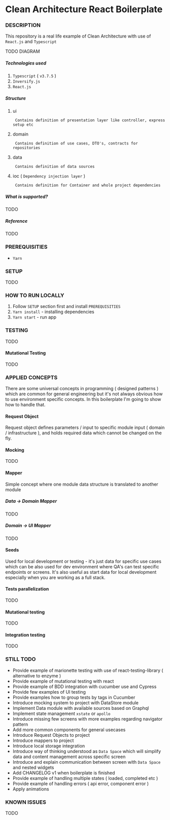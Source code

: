 # Clean Architecture React Boilerplate

### DESCRIPTION

This repository is a real life example of Clean Architecture with use of `React.js` and `Typescript`

TODO DIAGRAM

##### Technologies used

1. `Typescript` ( `v3.7.5` )
2. `Inversify.js`
4. `React.js`

##### Structure

1. ui

        Contains definition of presentation layer like controller, express setup etc  
        
2. domain
    
        Contains definition of use cases, DTO's, contracts for repositories
        
3. data 

        Contains definition of data sources
        
4. ioc ( `Dependency injection layer` )
        
        Contains definition for Container and whole project dependencies
        
##### What is supported?

TODO       

##### Reference

TODO

### PREREQUISITIES

* `Yarn`

### SETUP

TODO
       
### HOW TO RUN LOCALLY

1. Follow `SETUP` section first and install `PREREQUISITIES`
2. `Yarn install` - installing dependencies
3. `Yarn start` - run app
       
### TESTING

TODO

#### Mutational Testing

TODO

### APPLIED CONCEPTS

There are some universal concepts in programming ( designed patterns ) which are common for general engineering but
it's not always obvious how to use environment specific concepts. In this boilerplate I'm going to show how to handle that.

#### Request Object

Request object defines parameters / input to specific module input ( domain / infrastructure ), and holds
required data which cannot be changed on the fly.

#### Mocking

TODO

#### Mapper

Simple concept where one module data structure is translated to another module

##### Data -> Domain Mapper

TODO

##### Domain -> UI Mapper 

TODO

#### Seeds

Used for local development or testing - it's just data for specific use cases which can be also used for dev
environment where QA's can test specific endpoints or screens. It's also useful as start data for local development 
especially when you are working as a full stack.

#### Tests parallelization

TODO

#### Mutational testing

TODO

#### Integration testing

TODO

### STILL TODO

* Provide example of marionette testing with use of react-testing-library ( alternative to enzyme )
* Provide example of mutational testing with react
* Provide example of BDD integration with cucumber use and Cypress
* Provide few examples of UI testing
* Provide examples how to group tests by tags in Cucumber
* Introduce mocking system to project with DataStore module
* Implement Data module with available sources based on Graphql
* Implement state management `xstate` or `apollo`
* Introduce missing few screens with more examples regarding navigator pattern
* Add more common components for general usecases
* Introduce Request Objects to project
* Introduce mappers to project
* Introduce local storage integration
* Introduce way of thinking understood as `Data Space` which will simplify data and content management across specific
  screen
* Introduce and explain communication between screen with `Data Space` and nested widgets
* Add CHANGELOG v1 when boilerplate is finished
* Provide example of handling multiple states ( loaded, completed etc )
* Provide example of handling errors ( api error, component error )
* Apply animations

### KNOWN ISSUES

TODO
